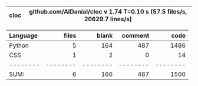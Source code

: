 cloc|github.com/AlDanial/cloc v 1.74  T=0.10 s (57.5 files/s, 20629.7 lines/s)
--- | ---

Language|files|blank|comment|code
:-------|-------:|-------:|-------:|-------:
Python|5|164|487|1486
CSS|1|2|0|14
--------|--------|--------|--------|--------
SUM:|6|166|487|1500
